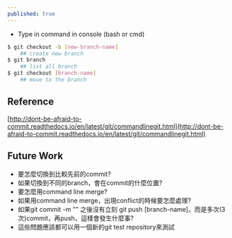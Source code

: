 ```yaml
---
published: true
---
```

* Type in command in console (bash or cmd)

```bash
$ git checkout -b [new-branch-name]
	## create new branch
$ git branch
	## list all branch
$ git checkout [branch-name]
	## move to the branch
```

## Reference
[http://dont-be-afraid-to-commit.readthedocs.io/en/latest/git/commandlinegit.html](http://dont-be-afraid-to-commit.readthedocs.io/en/latest/git/commandlinegit.html)


## Future Work

* 要怎麼切換到比較先前的commit?
* 如果切換到不同的branch，會在commit的什麼位置?
* 要怎麼用command line merge?
* 如果用command line merge，出現conflict的時候要怎麼處理?
* 如果git commit -m "" 之後沒有立刻 git push [branch-name]，而是多次(3次)commit，再push，這樣會發生什麼事?
* 這些問題應該都可以用一個新的git test repository來測試
